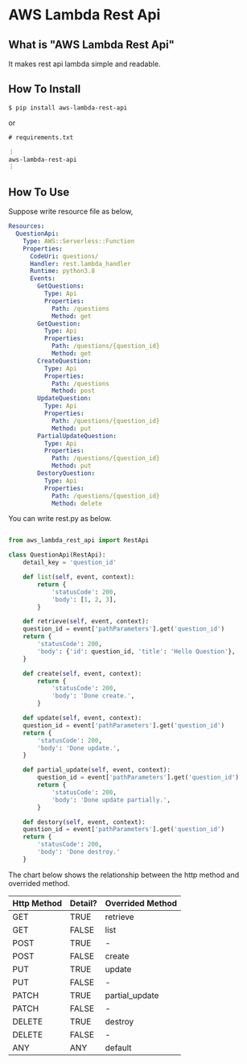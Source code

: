 # AWS Lambda Rest Api
## What is "AWS Lambda Rest Api"
It makes rest api lambda simple and readable.

## How To Install

```shell
$ pip install aws-lambda-rest-api
```

or 

```txt
# requirements.txt

︙
aws-lambda-rest-api
︙
```

## How To Use

Suppose write resource file as below,

```yml
Resources:
  QuestionApi:
    Type: AWS::Serverless::Function
    Properties:
      CodeUri: questions/
      Handler: rest.lambda_handler
      Runtime: python3.8
      Events:
        GetQuestions:
          Type: Api
          Properties:
            Path: /questions
            Method: get
        GetQuestion:
          Type: Api
          Properties:
            Path: /questions/{question_id}
            Method: get
        CreateQuestion:
          Type: Api
          Properties:
            Path: /questions
            Method: post
        UpdateQuestion:
          Type: Api
          Properties:
            Path: /questions/{question_id}
            Method: put
        PartialUpdateQuestion:
          Type: Api
          Properties:
            Path: /questions/{question_id}
            Method: put
        DestoryQuestion:
          Type: Api
          Properties:
            Path: /questions/{question_id}
            Method: delete
```

You can write rest.py as below.

```python

from aws_lambda_rest_api import RestApi

class QuestionApi(RestApi):
    detail_key = 'question_id'

    def list(self, event, context):
        return {
            'statusCode': 200,
            'body': [1, 2, 3],
        }

    def retrieve(self, event, context):
    question_id = event['pathParameters'].get('question_id')
    return {
        'statusCode': 200,
        'body': {'id': question_id, 'title': 'Hello Question'},
    }

    def create(self, event, context):
        return {
            'statusCode': 200,
            'body': 'Done create.',
        }

    def update(self, event, context):
    question_id = event['pathParameters'].get('question_id')
    return {
        'statusCode': 200,
        'body': 'Done update.',
    }

    def partial_update(self, event, context):
        question_id = event['pathParameters'].get('question_id')
        return {
            'statusCode': 200,
            'body': 'Done update partially.',
        }

    def destory(self, event, context):
    question_id = event['pathParameters'].get('question_id')
    return {
        'statusCode': 200,
        'body': 'Done destroy.'
    }


```

The chart below shows the relationship between the http method and overrided method.

|Http Method|Detail?|Overrided Method|
|:----|:----|:----|
|GET|TRUE|retrieve|
|GET|FALSE|list|
|POST|TRUE|-|
|POST|FALSE|create|
|PUT|TRUE|update|
|PUT|FALSE|-|
|PATCH|TRUE|partial_update|
|PATCH|FALSE|-|
|DELETE|TRUE|destroy|
|DELETE|FALSE|-|
|ANY|ANY|default|
